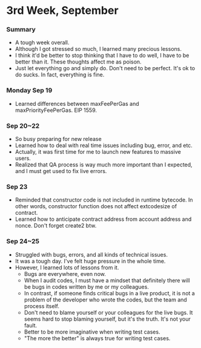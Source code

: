 # 3rd Week, September

### Summary

- A tough week overall.
- Although I got stressed so much, I learned many precious lessons.
- I think it'd be better to stop thinking that I have to do well, I have to be better than it. These thoughts affect me as poison.
- Just let everything go and simply do. Don't need to be perfect. It's ok to do sucks. In fact, everything is fine.

### Monday Sep 19

- Learned differences between maxFeePerGas and maxPriorityFeePerGas. EIP 1559.

### Sep 20~22

- So busy preparing for new release
- Learned how to deal with real time issues including bug, error, and etc.
- Actually, it was first time for me to launch new features to massive users.
- Realized that QA process is way much more important than I expected, and I must get used to fix live errors.

### Sep 23

- Reminded that constructor code is not included in runtime bytecode. In other words, constructor function does not affect extcodesize of contract.
- Learned how to anticipate contract address from account address and nonce. Don't forget create2 btw.

### Sep 24~25

- Struggled with bugs, errors, and all kinds of technical issues.
- It was a tough day. I've felt huge pressure in the whole time.
- However, I learned lots of lessons from it.
  - Bugs are everywhere, even now.
  - When I audit codes, I must have a mindset that definitely there will be bugs in codes written by me or my colleagues.
  - In contrast, if someone finds critical bugs in a live product, it is not a problem of the developer who wrote the codes, but the team and process itself.
  - Don't need to blame yourself or your colleagues for the live bugs. It seems hard to stop blaming yourself, but it's the truth. It's not your fault.
  - Better to be more imaginative when writing test cases.
  - "The more the better" is always true for writing test cases.
